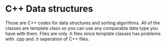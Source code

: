 # C++ Data structures

Those are C++ codes for data structures and sorting algorithms.
All of the classes are template class so you can use any comparabla data type you have with them. Files are only .h files since template classes has problems with .cpp and .h seperation of C++ files.
